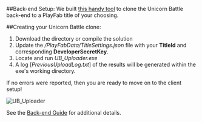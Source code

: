 
##Back-end Setup:
We built [this handy tool](/UB_Uploader/ "UB_Uploader") to clone the Unicorn Battle back-end to a PlayFab title of your choosing. 

##Creating your Unicorn Battle clone:
  1. Download the directory or compile the solution
  2. Update the */PlayFabData/TitleSettings.json* file with your **TitleId** and corresponding **DeveloperSecretKey**. 
  3. Locate and run *UB_Uploader.exe*
  4. A log [*PreviousUploadLog.txt*] of the results will be generated within the exe's working directory. 
 
If no errors were reported, then you are ready to move on to the client setup!

![UB_Uploader](https://github.com/PlayFab/UnicornBattle/wiki/Assets/Images/UB_Uploader.png "UB_Uploader")

See the [Back-end Guide](https://github.com/PlayFab/UnicornBattle/wiki/1-Unicorn-Battle-Backend-Guide) for additional details.

